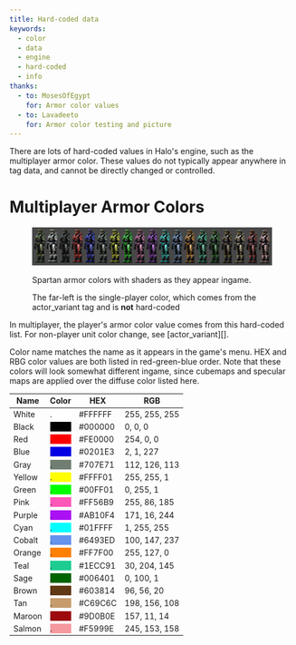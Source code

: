 ```yaml
---
title: Hard-coded data
keywords:
  - color
  - data
  - engine
  - hard-coded
  - info
thanks:
  - to: MosesOfEgypt
    for: Armor color values
  - to: Lavadeeto
    for: Armor color testing and picture
---
```

There are lots of hard-coded values in Halo's engine, such as the multiplayer
armor color. These values do not typically appear anywhere in tag data, and
cannot be directly changed or controlled.

# Multiplayer Armor Colors

<figure>
  <a href="armor_colors.png">
    <img src="armor_colors.png" alt="Armor colors in order"/>
  </a>
  <figcaption>
    <p>Spartan armor colors with shaders as they appear ingame.</p>
    <p>The far-left is the single-player color, which comes from the
    actor_variant tag and is <b>not</b> hard-coded</p>
  </figcaption>
</figure>

In multiplayer, the player's armor color value comes from this hard-coded list.
For non-player unit color change, see [actor_variant][].

Color name matches the name as it appears in the game's menu. HEX and RBG color
values are both listed in red-green-blue order. Note that these colors will look
somewhat different ingame, since cubemaps and specular maps are applied over the
diffuse color listed here.

| Name   | Color                                  | HEX     | RGB           |
|--------|----------------------------------------|---------|---------------|
| White  |<div style="background: #FFFFFF">.</div>| #FFFFFF | 255, 255, 255 |
| Black  |<div style="background: #000000">.</div>| #000000 |   0,   0,   0 |
| Red    |<div style="background: #FE0000">.</div>| #FE0000 | 254,   0,   0 |
| Blue   |<div style="background: #0201E3">.</div>| #0201E3 |   2,   1, 227 |
| Gray   |<div style="background: #707E71">.</div>| #707E71 | 112, 126, 113 |
| Yellow |<div style="background: #FFFF01">.</div>| #FFFF01 | 255, 255,   1 |
| Green  |<div style="background: #00FF01">.</div>| #00FF01 |   0, 255,   1 |
| Pink   |<div style="background: #FF56B9">.</div>| #FF56B9 | 255,  86, 185 |
| Purple |<div style="background: #AB10F4">.</div>| #AB10F4 | 171,  16, 244 |
| Cyan   |<div style="background: #01FFFF">.</div>| #01FFFF |   1, 255, 255 |
| Cobalt |<div style="background: #6493ED">.</div>| #6493ED | 100, 147, 237 |
| Orange |<div style="background: #FF7F00">.</div>| #FF7F00 | 255, 127,   0 |
| Teal   |<div style="background: #1ECC91">.</div>| #1ECC91 |  30, 204, 145 |
| Sage   |<div style="background: #006401">.</div>| #006401 |   0, 100,   1 |
| Brown  |<div style="background: #603814">.</div>| #603814 |  96,  56,  20 |
| Tan    |<div style="background: #C69C6C">.</div>| #C69C6C | 198, 156, 108 |
| Maroon |<div style="background: #9D0B0E">.</div>| #9D0B0E | 157,  11,  14 |
| Salmon |<div style="background: #F5999E">.</div>| #F5999E | 245, 153, 158 |
